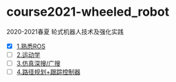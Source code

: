 # course2021-wheeled_robot
2020-2021春夏 轮式机器人技术及强化实践

* [x] [1.熟悉ROS](document/1_tutorials.md)
* [ ] [2.运动学](document/2_kinematics.md)
* [ ] [3.仿真深搜/广搜](document/3_search.md)
* [ ] [4.路径规划+跟踪控制器](document/4_pathplan.md)
